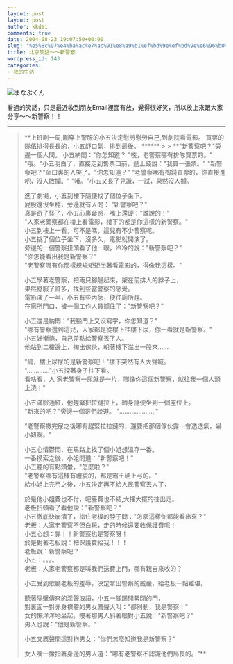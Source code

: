 ```yaml
---
layout: post
layout: post
author: kkdai
comments: true
date: 2004-08-23 19:07:50+00:00
slug: '%e5%8c%97%e4%ba%ac%e7%ac%91%e8%a9%b1%ef%bd%9e%ef%bd%9e%e6%96%b0%e8%ad%a6%e5%af%9f'
title: 北京笑話～～新警察
wordpress_id: 143
categories:
- 我的生活
---
```


![まなぶくん](http://www.police.pref.yamaguchi.jp/0410/gakusyukan/image2/manabukun2.jpg)

看過的笑話，只是最近收到朋友Email裡面有放，覺得很好笑，所以放上來跟大家分享～～新警察！！

****

<blockquote>**上班剛一周,剛穿上警服的小五決定慰勞慰勞自己,到劇院看電影。  
買票的隊伍排得長長的，小五舒口氣，排到最後。  
******
> 
> **"新警察吧？"旁邊一個人問。  
小五納悶："你怎知道？  
"咳，老警察哪有排隊買票的。"  
"哦。"小五明白了，直接走到售票口前，遞上錢說："我買一張票。"  
"新警察吧？"窗口裏的人笑了。"你怎知道？"  
"老警察哪有掏錢買票的，你直接進吧，沒人敢攔。"  
"哦。"小五又長了見識，一試，果然沒人攔。  
  
進了劇場，小五到樓下隨便找了個位子坐下。  
屁股還沒坐穩，旁邊就有人問： "新警察吧？"  
真是奇了怪了，小五心裏疑惑，嘴上還硬："誰說的！"  
"人家老警察都在樓上看電影，樓下的都是你這樣的新警察。"  
小五到樓上一看，可不是嗎，這兒有不少警察呢。  
小五挑了個位子坐下，沒多久，電影就開演了。  
旁邊的一個警察扭頭看了他一眼，冷冷的說："新警察吧？"  
"你怎能看出我是新警察？"  
"老警察哪有你那樣規規矩矩坐著看電影的，得像我這樣。"  
  
  
小五學著老警察，把兩只腳翹起來，架在前排人的脖子上，  
果然舒服了許多，找到些當警察的感覺。  
電影演了一半，小五有些內急，便往廁所趕。  
在廁所門口，被一個工作人員攔住了："新警察吧？"  
  
  
小五還是納悶："我腦門上又沒寫字，你怎知道？"  
"哪有警察還到這兒，人家都是從樓上往樓下尿，你一看就是新警察。"  
小五好慚愧，自己差點給警察丟了人。  
他站到二樓邊上，掏出傢伙，朝著樓下滋出一股來......  
  
  
"嗨，樓上尿尿的是新警察吧！"樓下突然有人大聲喊。  
"............."小五探著身子往下看。  
看啥看，人 家老警察一尿就是一片，哪像你這個新警察，就往我一個人頭上澆！"  
  
小五滿臉通紅，他趕緊把拉鏈拉上，轉身隨便坐到一個座位上。  
"新來的吧？"旁邊一個哥們說道。 "....................."  
  
"老警察撒完尿之後哪有趕緊拉拉鏈的，還要把那個傢伙露一會透透氣，嚇小妞啊。"  
  
小五心情鬱悶，在馬路上找了個小姐想溫存一番。  
一番摸索之後，小姐問道："新警察吧！"  
小五聽的有點頭暈，"怎麼啦？"  
"老警察哪有這樣有禮貌的，都是霸王硬上弓的。"  
給小姐上完弓之後，小五決定再不給人民警察丟人了，  
  
  
於是他小姐費也不付，吧臺費也不結,大搖大擺的往出走。  
老板扭頭看了看他說："新警察吧？"  
小五徹底快崩潰了，掐住老板的脖子問："怎麼這樣你都能看出來？"  
老板：人家老警察不但白玩，走的時候還要收保護費呢！  
小五心想：靠！！新警察也是警察呀！  
於是對著老板說：把保護費給我！！！  
老板說：新警察吧？  
小五：。。。。  
老板：人家老警察都是叫我們送費上門，哪有親自來收的？  
  
  
小五受到歌廳老板的羞辱，決定拿出警察的威嚴，給老板一點難堪。  
  
聽著隔壁傳來的淫聲浪語，小五一腳踢開緊閉的門，  
對裏面一對赤身裸體的男女厲聲大叫："都別動，我是警察！"  
女的懶洋洋地坐起，摟著那男人斜著眼對小五說："新警察吧？"  
男人也說："他是新警察。"  
  
小五又厲聲問這對狗男女："你們怎麼知道我是新警察？"  
  
女人嘴一撇指著身邊的男人道："哪有老警察不認識他們局長的。"**  

> 
> </blockquote>
